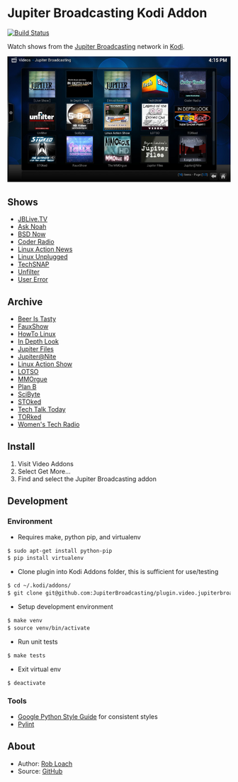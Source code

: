 # Jupiter Broadcasting Kodi Addon

[![Build Status](https://travis-ci.org/JupiterBroadcasting/plugin.video.jupiterbroadcasting.svg?branch=krypton)](https://travis-ci.org/JupiterBroadcasting/plugin.video.jupiterbroadcasting)

Watch shows from the [Jupiter Broadcasting](http://jupiterbroadcasting.com) network in [Kodi](http://kodi.tv).

![Jupiter Broadcasting Kodi Addon Screenshot](resources/screenshot-03.jpg)

## Shows

* [JBLive.TV](http://jblive.tv)
* [Ask Noah](http://www.jupiterbroadcasting.com/show/asknoah/)
* [BSD Now](http://www.jupiterbroadcasting.com/show/bsdnow/)
* [Coder Radio](http://www.jupiterbroadcasting.com/show/coderradio/)
* [Linux Action News](http://linuxactionnews.com)
* [Linux Unplugged](http://www.jupiterbroadcasting.com/show/linuxun/)
* [TechSNAP](http://www.jupiterbroadcasting.com/show/techsnap/)
* [Unfilter](http://www.jupiterbroadcasting.com/show/unfilter/)
* [User Error](http://www.jupiterbroadcasting.com/show/error/)

## Archive

* [Beer Is Tasty](http://www.jupiterbroadcasting.com/show/beeristasty/)
* [FauxShow](http://www.jupiterbroadcasting.com/show/fauxshow/)
* [HowTo Linux](http://www.jupiterbroadcasting.com/show/h2l/)
* [In Depth Look](http://www.jupiterbroadcasting.com/show/indepthlook/)
* [Jupiter Files](http://www.jupiterbroadcasting.com/?s=%22jupiter+files%22)
* [Jupiter@Nite](http://www.jupiterbroadcasting.com/show/nite/)
* [Linux Action Show](http://www.jupiterbroadcasting.com/show/linuxactionshow/)
* [LOTSO](http://www.jupiterbroadcasting.com/show/legend-of-the-stoned-owl/)
* [MMOrgue](http://www.jupiterbroadcasting.com/show/mmorgue/)
* [Plan B](http://www.jupiterbroadcasting.com/show/planb/)
* [SciByte](http://www.jupiterbroadcasting.com/show/scibyte/)
* [STOked](http://www.jupiterbroadcasting.com/show/stoked/)
* [Tech Talk Today](http://www.jupiterbroadcasting.com/show/today/)
* [TORked](http://www.jupiterbroadcasting.com/show/torked/)
* [Women's Tech Radio](http://www.jupiterbroadcasting.com/show/wtr/)

## Install

1. Visit Video Addons
2. Select Get More...
3. Find and select the Jupiter Broadcasting addon


## Development

### Environment
* Requires make, python pip, and virtualenv
```bash
$ sudo apt-get install python-pip
$ pip install virtualenv
```
* Clone plugin into Kodi Addons folder, this is sufficient for use/testing
```bash
$ cd ~/.kodi/addons/
$ git clone git@github.com:JupiterBroadcasting/plugin.video.jupiterbroadcasting.git
```
* Setup development environment
```bash
$ make venv
$ source venv/bin/activate
```
* Run unit tests
```bash
$ make tests
```
* Exit virtual env
```bash
$ deactivate
```


### Tools

* [Google Python Style Guide](https://google.github.io/styleguide/pyguide.html) for consistent styles
* [Pylint](http://pylint.org)


## About

* Author: [Rob Loach](http://robloach.net)
* Source: [GitHub](https://github.com/JupiterBroadcasting/plugin.video.jupiterbroadcasting)
